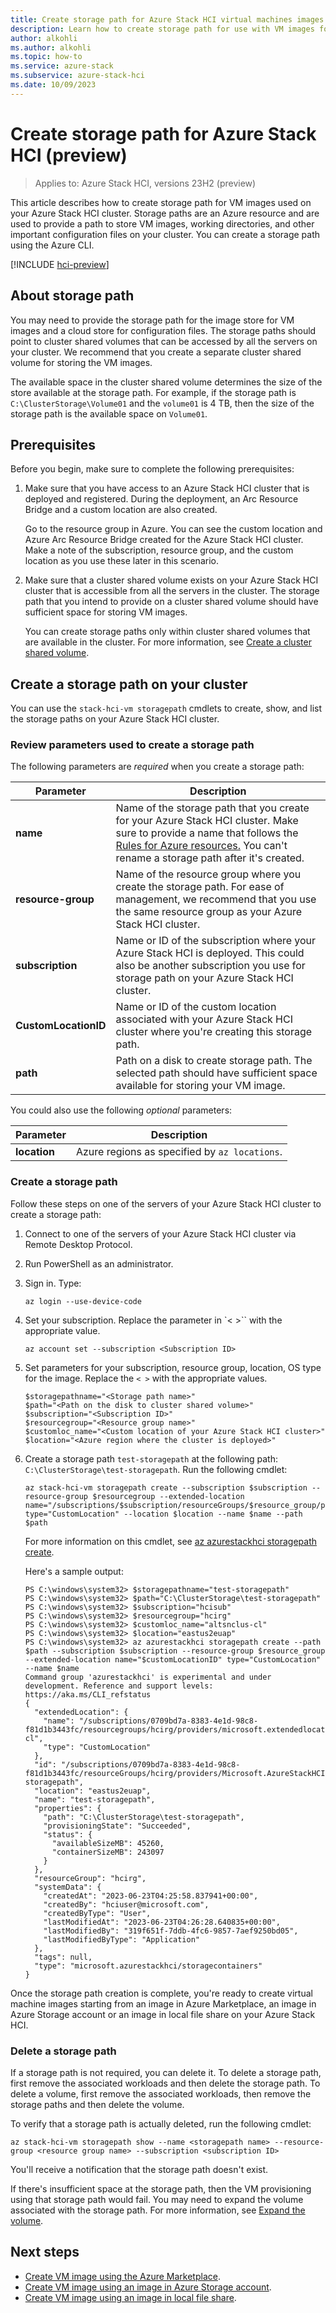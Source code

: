 ```yaml
---
title: Create storage path for Azure Stack HCI virtual machines images (preview)
description: Learn how to create storage path for use with VM images for your Azure Stack HCI cluster.(preview).
author: alkohli
ms.author: alkohli
ms.topic: how-to
ms.service: azure-stack
ms.subservice: azure-stack-hci
ms.date: 10/09/2023
---
```


# Create storage path for Azure Stack HCI (preview)

> Applies to: Azure Stack HCI, versions 23H2 (preview)

This article describes how to create storage path for VM images used on your Azure Stack HCI cluster. Storage paths are an Azure resource and are used to provide a path to store VM images, working directories, and other important configuration files on your cluster. You can create a storage path using the Azure CLI.


[!INCLUDE [hci-preview](../../includes/hci-preview.md)]

## About storage path

You may need to provide the storage path for the image store for VM images and a cloud store for configuration files. The storage paths should point to cluster shared volumes that can be accessed by all the servers on your cluster. We recommend that you create a separate cluster shared volume for storing the VM images.

The available space in the cluster shared volume determines the size of the store available at the storage path. For example, if the storage path is `C:\ClusterStorage\Volume01` and the `volume01` is 4 TB, then the size of the storage path is the available space on `Volume01`.
  
## Prerequisites

Before you begin, make sure to complete the following prerequisites:

1. Make sure that you have access to an Azure Stack HCI cluster that is deployed and registered. During the deployment, an Arc Resource Bridge and a custom location are also created. 
    
    Go to the resource group in Azure. You can see the custom location and Azure Arc Resource Bridge created for the Azure Stack HCI cluster. Make a note of the subscription, resource group, and the custom location as you use these later in this scenario.

1. Make sure that a cluster shared volume exists on your Azure Stack HCI cluster that is accessible from all the servers in the cluster. The storage path that you intend to provide on a cluster shared volume should have sufficient space for storing VM images.

    You can create storage paths only within cluster shared volumes that are available in the cluster. For more information, see [Create a cluster shared volume](/windows-server/failover-clustering/failover-cluster-csvs#add-a-disk-to-csv-on-a-failover-cluster).


## Create a storage path on your cluster

You can use the `stack-hci-vm storagepath` cmdlets to create, show, and list the storage paths on your Azure Stack HCI cluster.

### Review parameters used to create a storage path

The following parameters are *required* when you create a storage path:

| Parameter | Description |
| ----- | ----------- |
| **name** | Name of the storage path that you create for your Azure Stack HCI cluster. Make sure to provide a name that follows the [Rules for Azure resources.](/azure/cloud-adoption-framework/ready/azure-best-practices/resource-naming#example-names-networking) You can't rename a storage path after it's created. |
| **resource-group** |Name of the resource group where you create the storage path. For ease of management, we recommend that you use the same resource group as your Azure Stack HCI cluster. |
| **subscription** |Name or ID of the subscription where your Azure Stack HCI is deployed. This could also be another subscription you use for storage path on your Azure Stack HCI cluster. |
| **CustomLocationID** |Name or ID of the custom location associated with your Azure Stack HCI cluster where you're creating this storage path. |
| **path** | Path on a disk to create storage path. The selected path should have sufficient space available for storing your VM image. |


You could also use the following *optional* parameters:

| Parameter | Description |
| ----- | ----------- |
| **location** | Azure regions as specified by `az locations`. |


### Create a storage path

Follow these steps on one of the servers of your Azure Stack HCI cluster to create a storage path:

1. Connect to one of the servers of your Azure Stack HCI cluster via Remote Desktop Protocol. 

1. Run PowerShell as an administrator.

1. Sign in. Type:

    ```azurecli
    az login --use-device-code
    ```
       
1. Set your subscription. Replace the parameter in `< >`` with the appropriate value.

    ```azurecli 
    az account set --subscription <Subscription ID>
    ```

1. Set parameters for your subscription, resource group, location, OS type for the image. Replace the `< >` with the appropriate values.

    ```azurecli
    $storagepathname="<Storage path name>"
    $path="<Path on the disk to cluster shared volume>"
    $subscription="<Subscription ID>"
    $resourcegroup="<Resource group name>"
    $customloc_name="<Custom location of your Azure Stack HCI cluster>"
    $location="<Azure region where the cluster is deployed>"
    ```

1. Create a storage path `test-storagepath` at the following path: `C:\ClusterStorage\test-storagepath`. Run the following cmdlet:
 
    ```azurecli
    az stack-hci-vm storagepath create --subscription $subscription --resource-group $resourcegroup --extended-location name="/subscriptions/$subscription/resourceGroups/$resource_group/providers/Microsoft.ExtendedLocation/customLocations/$customloc_name" type="CustomLocation" --location $location --name $name --path $path
    ```
    For more information on this cmdlet, see [az azurestackhci storagepath create](/cli/azure/azurestackhci/storagepath#az-azurestackhci-storagepath-create).

    Here's a sample output:

    ```console
    PS C:\windows\system32> $storagepathname="test-storagepath"
    PS C:\windows\system32> $path="C:\ClusterStorage\test-storagepath"
    PS C:\windows\system32> $subscription="hcisub"
    PS C:\windows\system32> $resourcegroup="hcirg"
    PS C:\windows\system32> $customloc_name="altsnclus-cl"
    PS C:\windows\system32> $location="eastus2euap"
    PS C:\windows\system32> az azurestackhci storagepath create --path $path --subscription $subscription --resource-group $resource_group --extended-location name="$customLocationID" type="CustomLocation" --name $name
    Command group 'azurestackhci' is experimental and under development. Reference and support levels: https://aka.ms/CLI_refstatus
    {
      "extendedLocation": {
        "name": "/subscriptions/0709bd7a-8383-4e1d-98c8-f81d1b3443fc/resourcegroups/hcirg/providers/microsoft.extendedlocation/customlocations/altsnclus-cl",
        "type": "CustomLocation"
      },
      "id": "/subscriptions/0709bd7a-8383-4e1d-98c8-f81d1b3443fc/resourceGroups/hcirg/providers/Microsoft.AzureStackHCI/storagecontainers/test-storagepath",
      "location": "eastus2euap",
      "name": "test-storagepath",
      "properties": {
        "path": "C:\ClusterStorage\test-storagepath",
        "provisioningState": "Succeeded",
        "status": {
          "availableSizeMB": 45260,
          "containerSizeMB": 243097
        }
      },
      "resourceGroup": "hcirg",
      "systemData": {
        "createdAt": "2023-06-23T04:25:58.837941+00:00",
        "createdBy": "hciuser@microsoft.com",
        "createdByType": "User",
        "lastModifiedAt": "2023-06-23T04:26:28.640835+00:00",
        "lastModifiedBy": "319f651f-7ddb-4fc6-9857-7aef9250bd05",
        "lastModifiedByType": "Application"
      },
      "tags": null,
      "type": "microsoft.azurestackhci/storagecontainers"
    }
    ```


Once the storage path creation is complete, you're ready to create virtual machine images starting from an image in Azure Marketplace, an image in Azure Storage account or an image in local file share on your Azure Stack HCI.

### Delete a storage path

If a storage path is not required, you can delete it. To delete a storage path, first remove the associated workloads and then delete the storage path. 
To delete a volume, first remove the associated workloads, then remove the storage paths and then delete the volume.

To verify that a storage path is actually deleted, run the following cmdlet:

```azurecli
az stack-hci-vm storagepath show --name <storagepath name> --resource-group <resource group name> --subscription <subscription ID>
```
You'll receive a notification that the storage path doesn't exist.

If there's insufficient space at the storage path, then the VM provisioning using that storage path would fail. You may need to expand the volume associated with the storage path. For more information, see [Expand the volume](./manage-volumes.md#expand-volumes).

## Next steps

- [Create VM image using the Azure Marketplace](./virtual-machine-image-azure-marketplace.md).
- [Create VM image using an image in Azure Storage account](./virtual-machine-image-storage-account.md).
- [Create VM image using an image in local file share](./virtual-machine-image-local-share.md).